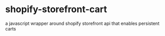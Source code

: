# shopify-storefront-cart
a javascript wrapper around shopify storefront api that enables persistent carts
